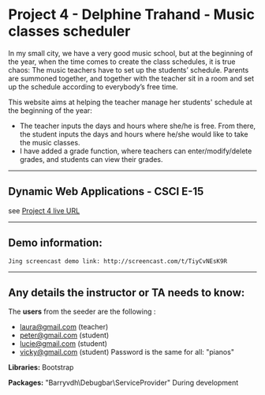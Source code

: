 # Project 4 - Delphine Trahand  - Music classes scheduler
In my small city, we have a very good music school, but at the beginning of the year, when the time comes to create the class schedules, it is true chaos:
The music teachers have to set up the students’ schedule. Parents are summoned together, and together with the teacher sit in a room and set up the schedule according to everybody’s free time.

This website aims at helping the teacher manage her students' schedule at the beginning of the year:
* The teacher inputs the days and hours where she/he is free. From there, the student inputs the days and hours where he/she would like to take the music classes.
* I have added a grade function, where teachers can enter/modify/delete grades, and students can view their grades.

----
## Dynamic Web Applications - CSCI E-15
see [Project 4 live URL](http://p4.delphinetrahand.me/)

----
## Demo information: 
    Jing screencast demo link: http://screencast.com/t/TiyCvNEsK9R
    
----
## Any details the instructor or TA needs to know:
The **users** from the seeder are the following :

* laura@gmail.com (teacher)
* peter@gmail.com (student)
* lucie@gmail.com (student)
* vicky@gmail.com (student)
Password is the same for all: "pianos"

**Libraries:** Bootstrap 

**Packages:** "Barryvdh\Debugbar\ServiceProvider" During development